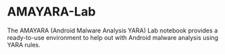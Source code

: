 # AMAYARA-Lab
The AMAYARA (Android Malware Analysis YARA) Lab notebook provides a ready-to-use environment to help out with Android malware analysis using YARA rules.
